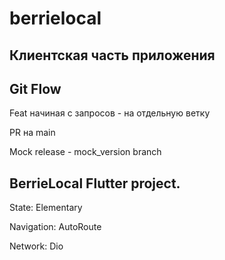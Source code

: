 # berrielocal

## Клиентская часть приложения

## Git Flow

Feat начиная с запросов - на отдельную ветку

PR на main

Mock release - mock_version branch

## BerrieLocal Flutter project.

State: Elementary

Navigation: AutoRoute

Network: Dio

